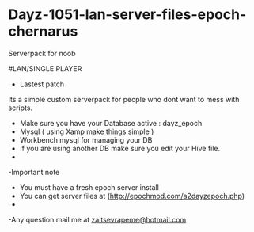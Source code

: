 # Dayz-1051-lan-server-files-epoch-chernarus
Serverpack for noob

#LAN/SINGLE PLAYER
- Lastest patch

Its a simple custom serverpack for people who dont want to mess with scripts.


- Make sure you have your Database active : dayz_epoch
- Mysql ( using Xamp make things simple )
- Workbench mysql for managing your DB
- If you are using another DB make sure you edit your Hive file.
- 


-Important note
- You must have a fresh epoch server install
- You can get server files at (http://epochmod.com/a2dayzepoch.php)
- 


-Any question mail me at zaitsevrapeme@hotmail.com

